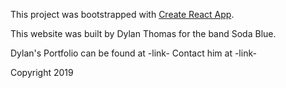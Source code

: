 This project was bootstrapped with [Create React App](https://github.com/facebook/create-react-app).

This website was built by Dylan Thomas for the band Soda Blue.

Dylan's Portfolio can be found at -link-
Contact him at -link-

Copyright 2019